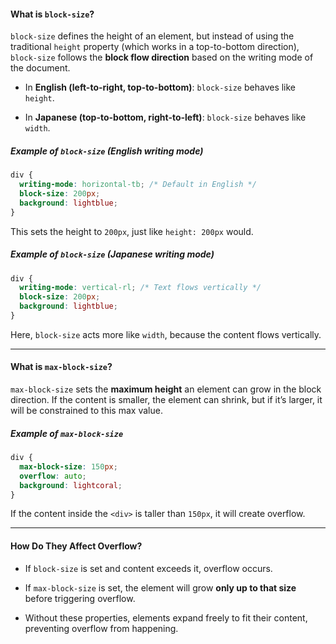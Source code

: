


#### **What is `block-size`?**

`block-size` defines the height of an element, but instead of using the traditional `height` property (which works in a top-to-bottom direction), `block-size` follows the **block flow direction** based on the writing mode of the document.

- In **English (left-to-right, top-to-bottom)**: `block-size` behaves like `height`.
    
- In **Japanese (top-to-bottom, right-to-left)**: `block-size` behaves like `width`.
    

##### **Example of `block-size` (English writing mode)**

```css
div {
  writing-mode: horizontal-tb; /* Default in English */
  block-size: 200px;
  background: lightblue;
}
```

This sets the height to `200px`, just like `height: 200px` would.

##### **Example of `block-size` (Japanese writing mode)**

```css
div {
  writing-mode: vertical-rl; /* Text flows vertically */
  block-size: 200px;
  background: lightblue;
}
```

Here, `block-size` acts more like `width`, because the content flows vertically.

---

#### **What is `max-block-size`?**

`max-block-size` sets the **maximum height** an element can grow in the block direction. If the content is smaller, the element can shrink, but if it’s larger, it will be constrained to this max value.

##### **Example of `max-block-size`**

```css
div {
  max-block-size: 150px;
  overflow: auto;
  background: lightcoral;
}
```

If the content inside the `<div>` is taller than `150px`, it will create overflow.

---

#### **How Do They Affect Overflow?**

- If `block-size` is set and content exceeds it, overflow occurs.
    
- If `max-block-size` is set, the element will grow **only up to that size** before triggering overflow.
    
- Without these properties, elements expand freely to fit their content, preventing overflow from happening.
    
